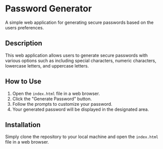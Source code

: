 # Password Generator

A simple web application for generating secure passwords based on the users preferences.

## Description

This web application allows users to generate secure passwords with various options such as including special characters, numeric characters, lowercase letters, and uppercase letters.

## How to Use

1. Open the `index.html` file in a web browser.
2. Click the "Generate Password" button.
3. Follow the prompts to customize your password.
4. Your generated password will be displayed in the designated area.

## Installation

Simply clone the repository to your local machine and open the `index.html` file in a web browser.

